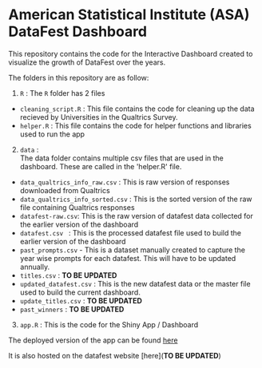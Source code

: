 # American Statistical Institute (ASA) DataFest Dashboard

This repository contains the code for the Interactive Dashboard created to visualize the growth of DataFest over the years. 

The folders in this repository are as follow:  

1. `R` :
The `R` folder has 2 files  

- `cleaning_script.R` : This file contains the code for cleaning up the data recieved by Universities in the Qualtrics Survey. 
- `helper.R` : This file contains the code for helper functions and libraries used to run the app

2. `data` :  
The data folder contains multiple csv files that are used in the dashboard. These are called in the 'helper.R' file.  
- `data_qualtrics_info_raw.csv` : This is raw version of responses downloaded from Qualtrics
- `data_qualtrics_info_sorted.csv` : This is the sorted version of the raw file containing Qualtrics responses
- `datafest-raw.csv`: This is the raw version of datafest data collected for the earlier version of the dashboard
- `datafest.csv ` : This is the processed datafest file used to build the earlier version of the dashboard
- `past_prompts.csv` - This is a dataset manually created to capture the year wise prompts for each datafest. This will have to be updated annually.
- `titles.csv` : **TO BE UPDATED**
- `updated_datafest.csv` : This is the new datafest data or the master file used to build the current dashboard.
- `update_titles.csv` : **TO BE UPDATED**
- `past_winners` : **TO BE UPDATED**

3. `app.R` : This is the code for the Shiny App /  Dashboard


The deployed version of the app can be found [here](https://allis.shinyapps.io/datafest/) 

It is also hosted on the datafest website [here](**TO BE UPDATED**)
